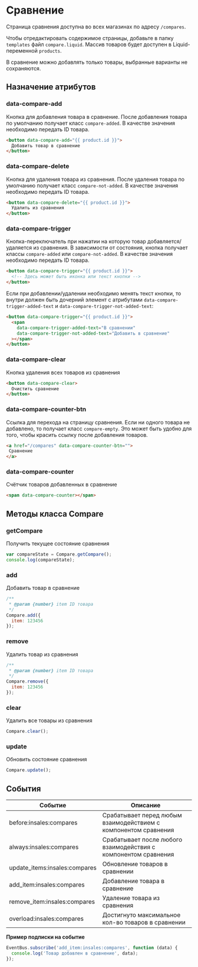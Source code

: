 # Сравнение

Страница сравнения доступна во всех магазинах по адресу `/compares`.

Чтобы отредактировать содержимое страницы, добавьте в папку `templates` файл `compare.liquid`. Массив товаров будет доступен в Liquid-переменной `products`.

В сравнение можно добавлять только товары, выбранные варианты не сохраняются.

## Назначение атрибутов

### data-compare-add

Кнопка для добавления товара в сравнение. После добавления товара по умолчанию получает класс `compare-added`. В качестве значения необходимо передать ID товара.

```html
<button data-compare-add="{{ product.id }}">
  Добавить товар в сравнение
</button>
```

### data-compare-delete

Кнопка для удаления товара из сравнения. После удаления товара по умолчанию получает класс `compare-not-added`. В качестве значения необходимо передать ID товара.

```html
<button data-compare-delete="{{ product.id }}">
  Удалить из сравнения
</button>
```
### data-compare-trigger

Кнопка-переключатель при нажатии на которую товар добавляется/удаляется из сравнения. В зависимости от состояния, кнопка получает классы `compare-added` или `compare-not-added`. В качестве значения необходимо передать ID товара.

```html
<button data-compare-trigger="{{ product.id }}">
  <!-- Здесь может быть иконка или текст кнопки -->
</button>
```

Если при добавлении/удалении необходимо менять текст кнопки, то внутри должен быть дочерний элемент с атрибутами `data-compare-trigger-added-text` и `data-compare-trigger-not-added-text`:

```html
<button data-compare-trigger="{{ product.id }}">
  <span 
    data-compare-trigger-added-text="В сравнении"
    data-compare-trigger-not-added-text="Добавить в сравнение"
  ></span>
</button>
```

### data-compare-clear

Кнопка удаления всех товаров из сравнения

```html
<button data-compare-clear>
  Очистить сравнение
</button>
```

### data-compare-counter-btn

Ссылка для перехода на страницу сравнения. Если ни одного товара не добавлено, то получает класс `compare-empty`. Это может быть удобно для того, чтобы красить ссылку после добавления товаров.

```html
<a href="/compares" data-compare-counter-btn="">
 Сравнение
</a>
```

### data-compare-counter

Счётчик товаров добавленных в сравнение

```html
<span data-compare-counter></span>
```

## Методы класса Compare

### getCompare

Получить текущее состояние сравнения

```js
var compareState = Compare.getCompare();
console.log(compareState);
```
### add

Добавить товар в сравнение

```js
/**
 * @param {number} item ID товара
 */
Compare.add({
  item: 123456
});
```

### remove

Удалить товар из сравнения

```js
/**
 * @param {number} item ID товара
 */
Compare.remove({
  item: 123456
});
```

### clear

Удалить все товары из сравнения

```js
Compare.clear();
```

### update

Обновить состояние сравнения

```js
Compare.update();
```

## События

| Событие                            | Описание                                                       |
|------------------------------------|----------------------------------------------------------------|
| before:insales:compares            | Срабатывает перед любым взаимодействием с компонентом сравнения |
| always:insales:compares            | Срабатывает после любого взаимодействия с компонентом сравнения |
| update_items:insales:compares      | Обновление товаров в сравнении                                 |
| add_item:insales:compares          | Добавление товара в сравнение                                  |
| remove_item:insales:compares       | Удаление товара из сравнения                                   |
| overload:insales:compares          | Достигнуто максимальное кол-во товаров в сравнении             |

**Пример подписки на событие**

```js
EventBus.subscribe('add_item:insales:compares', function (data) {
  console.log('Товар добавлен в сравнение', data);
}); 
```
